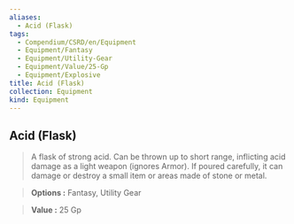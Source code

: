 ```yaml
---
aliases:
  - Acid (Flask)
tags:
  - Compendium/CSRD/en/Equipment
  - Equipment/Fantasy
  - Equipment/Utility-Gear
  - Equipment/Value/25-Gp
  - Equipment/Explosive
title: Acid (Flask)
collection: Equipment
kind: Equipment
---
```

## Acid (Flask)    
    
>A flask of strong acid. Can be thrown up to short range, inflicting acid damage as a light weapon (ignores Armor). If poured carefully, it can damage or destroy a small item or areas made of stone or metal.    
> **Options :** Fantasy, Utility Gear    
> **Value :** 25 Gp